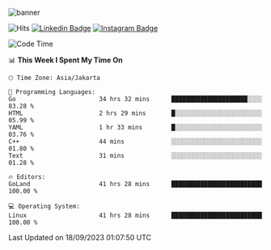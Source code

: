 ![banner](https://readme-typing-svg.herokuapp.com/?lines=Hello,+There!+👋;This+is+ryanbekhen....;Nice+to+meet+you!&center=false)

![Hits](https://hits.seeyoufarm.com/api/count/incr/badge.svg?url=https%3A%2F%2Fgithub.com%2Fryanbekhen%2Fhit-counter&count_bg=%2379C83D&title_bg=%23555555&icon=github.svg&icon_color=%23E7E7E7&title=Provile+views&edge_flat=true)
[![Linkedin Badge](https://img.shields.io/badge/-LinkedIn-0e76a8?style=flat-square&logo=Linkedin&logoColor=white)](https://linkedin.com/in/ryanbekhen)
[![Instagram Badge](https://img.shields.io/badge/-Instagram-e4405f?style=flat-square&logo=Instagram&logoColor=white)](https://instagram.com/ryanbekhen.dev/)

<!--START_SECTION:waka-->
![Code Time](http://img.shields.io/badge/Code%20Time-592%20hrs%2039%20mins-blue)

📊 **This Week I Spent My Time On** 

```text
🕑︎ Time Zone: Asia/Jakarta

💬 Programming Languages: 
Go                       34 hrs 32 mins      █████████████████████░░░░   83.28 % 
HTML                     2 hrs 29 mins       █░░░░░░░░░░░░░░░░░░░░░░░░   05.99 % 
YAML                     1 hr 33 mins        █░░░░░░░░░░░░░░░░░░░░░░░░   03.76 % 
C++                      44 mins             ░░░░░░░░░░░░░░░░░░░░░░░░░   01.80 % 
Text                     31 mins             ░░░░░░░░░░░░░░░░░░░░░░░░░   01.28 % 

🔥 Editors: 
GoLand                   41 hrs 28 mins      █████████████████████████   100.00 % 

💻 Operating System: 
Linux                    41 hrs 28 mins      █████████████████████████   100.00 % 
```


 Last Updated on 18/09/2023 01:07:50 UTC
<!--END_SECTION:waka-->
